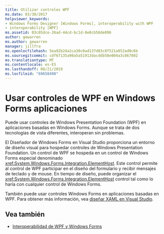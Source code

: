 ```yaml
---
title: Utilizar controles WPF
ms.date: 03/30/2017
helpviewer_keywords:
- Windows Forms Designer [Windows Forms], interoperability with WPF
- interoperability [WPF]
ms.assetid: 03c85dce-26ad-44cd-bc1d-8e0cb56de096
author: gewarren
ms.author: gewarren
manager: jillfra
ms.openlocfilehash: 5ea92b24a2ca30c0ad137d83c8f521a952ad0c6b
ms.sourcegitcommit: cdf67135a98a5a51913dacddb58e004a3c867802
ms.translationtype: MT
ms.contentlocale: es-ES
ms.lasthandoff: 08/21/2019
ms.locfileid: "69658498"
---
```

# <a name="use-wpf-controls-in-windows-forms-apps"></a>Usar controles de WPF en Windows Forms aplicaciones

Puede usar controles de Windows Presentation Foundation (WPF) en aplicaciones basadas en Windows Forms. Aunque se trata de dos tecnologías de vista diferentes, interoperan sin problemas.

El Diseñador de Windows Forms en Visual Studio proporciona un entorno de diseño visual para hospedar controles de Windows Presentation Foundation. Un control de WPF se hospeda en un control de Windows Forms especial denominado <xref:System.Windows.Forms.Integration.ElementHost>. Este control permite al control de WPF participar en el diseño del formulario y recibir mensajes de teclado y de mouse. En tiempo de diseño, puede organizar el <xref:System.Windows.Forms.Integration.ElementHost> control tal como lo haría con cualquier control de Windows Forms.

También puede usar controles Windows Forms en aplicaciones basadas en WPF. Para obtener más información, vea [diseñar XAML en Visual Studio](/visualstudio/designers/designing-xaml-in-visual-studio).

## <a name="see-also"></a>Vea también

- [Interoperabilidad de WPF y Windows Forms](/dotnet/framework/wpf/advanced/wpf-and-windows-forms-interoperation)
